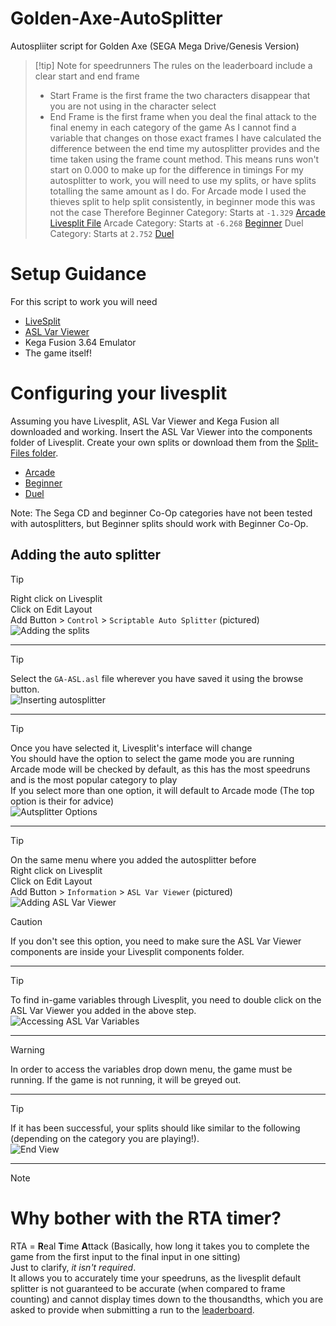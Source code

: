 # Golden-Axe-AutoSplitter
Autospliiter script for Golden Axe (SEGA Mega Drive/Genesis Version)

> [!tip] Note for speedrunners
> The rules on the leaderboard include a clear start and end frame
> - Start Frame is the first frame the two characters disappear that you are not using in the character select
> - End Frame is the first frame when you deal the final attack to the final enemy in each category of the game
> As I cannot find a variable that changes on those exact frames I have calculated the difference between the end time my autosplitter provides and the time taken using the frame count method.
> This means runs won't start on 0.000 to make up for the difference in timings
> For my autosplitter to work, you will need to use my splits, or have splits totalling the same amount as I do. For Arcade mode I used the thieves split to help split consistently, in beginner mode this was not the case
>Therefore
> Beginner Category: Starts at `-1.329` [Arcade Livesplit File](/Split-Files/Golden%20Axe%20-%20Arcade.lss)
> Arcade Category: Starts at `-6.268` [Beginner](/Split-Files/Golden%20Axe%20-%20Beginner.lss)
> Duel Category: Starts at `2.752` [Duel](/Split-Files/Golden%20Axe%20-%20The%20Duel.lss)


# Setup Guidance
For this script to work you will need
- [LiveSplit](https://livesplit.org/downloads/)
- [ASL Var Viewer](https://github.com/hawkerm/LiveSplit.ASLVarViewer)
- Kega Fusion 3.64 Emulator
- The game itself!

# Configuring your livesplit
Assuming you have Livesplit, ASL Var Viewer and Kega Fusion all downloaded and working. 
Insert the ASL Var Viewer into the components folder of Livesplit. 
Create your own splits or download them from the [Split-Files folder](/Split-Files/). 
- [Arcade](/Split-Files/Golden%20Axe%20-%20Arcade.lss)
- [Beginner](/Split-Files/Golden%20Axe%20-%20Beginner.lss)
- [Duel](/Split-Files/Golden%20Axe%20-%20The%20Duel.lss)

Note: The Sega CD and beginner Co-Op categories have not been tested with autosplitters, but Beginner splits should work with Beginner Co-Op.

## Adding the auto splitter
> [!TIP]
> Right click on Livesplit  
> Click on Edit Layout  
> Add Button > `Control` > `Scriptable Auto Splitter` (pictured)  
> ![Adding the splits](/Images/adding-scriptable-auto-splitter.png)

---

> [!TIP]
> Select the `GA-ASL.asl` file wherever you have saved it using the browse button.  
> ![Inserting autosplitter](/Images/selecting-auto-splitter-script-before.png)  

---

> [!TIP]
> Once you have selected it, Livesplit's interface will change  
> You should have the option to select the game mode you are running  
> Arcade mode will be checked by default, as this has the most speedruns and is the most popular category to play  
> If you select more than one option, it will default to Arcade mode (The top option is their for advice)  
> ![Autsplitter Options](/Images/selecting-auto-splitter-script-after.png)  

---

> [!TIP]
> On the same menu where you added the autosplitter before  
> Right click on Livesplit  
> Click on Edit Layout  
> Add Button > `Information` > `ASL Var Viewer` (pictured)  
> ![Adding ASL Var Viewer](/Images/Adding-Var-Viewer.png)  

> [!CAUTION]
> If you don't see this option, you need to make sure the ASL Var Viewer components are inside your Livesplit components folder.  

---

> [!TIP]
> To find in-game variables through Livesplit, you need to double click on the ASL Var Viewer you added in the above step.  
> ![Accessing ASL Var Variables](/Images/edit-layout-interface.png)  

---

> [!WARNING]
> In order to access the variables drop down menu, the game must be running. If the game is not running, it will be greyed out.    


---
> [!TIP]
> If it has been successful, your splits should like similar to the following (depending on the category you are playing!).  
> ![End View](/Images/livesplit-appearance.png)

---

> [!NOTE]
> # Why bother with the RTA timer?  
> RTA = **R**eal **T**ime **A**ttack (Basically, how long it takes you to complete the game from the first input to the final input in one sitting)  
> Just to clarify, *it isn't required*.  
> It allows you to accurately time your speedruns, as the livesplit default splitter is not guaranteed to be accurate (when compared to frame counting) and cannot display times down to the thousandths, which you are asked to provide when submitting a run to the [leaderboard](https://www.speedrun.com/golden_axe).  

